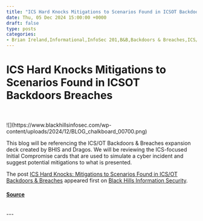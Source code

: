 ```yaml
---
title: "ICS Hard Knocks Mitigations to Scenarios Found in ICSOT Backdoors Breaches"
date: Thu, 05 Dec 2024 15:00:00 +0000
draft: false
type: posts
categories: 
- Brian Ireland,Informational,InfoSec 201,B&B,Backdoors & Breaches,ICS/SCADA,Industrial Control Systems,Initial Compromise
---
```

# ICS Hard Knocks Mitigations to Scenarios Found in ICSOT Backdoors Breaches

<br/>

<br/>
![](https://www.blackhillsinfosec.com/wp-content/uploads/2024/12/BLOG_chalkboard_00700.png)

This blog will be referencing the ICS/OT Backdoors & Breaches expansion deck created by BHIS and Dragos. We will be reviewing the ICS-focused Initial Compromise cards that are used to simulate a cyber incident and suggest potential mitigations to what is presented.

The post [ICS Hard Knocks: Mitigations to Scenarios Found in ICS/OT Backdoors & Breaches](https://www.blackhillsinfosec.com/mitigations-to-scenarios-found-in-ics-ot-backdoors-and-breaches/) appeared first on [Black Hills Information Security](https://www.blackhillsinfosec.com).

#### [Source](https://www.blackhillsinfosec.com/mitigations-to-scenarios-found-in-ics-ot-backdoors-and-breaches/)

<br/>
---
